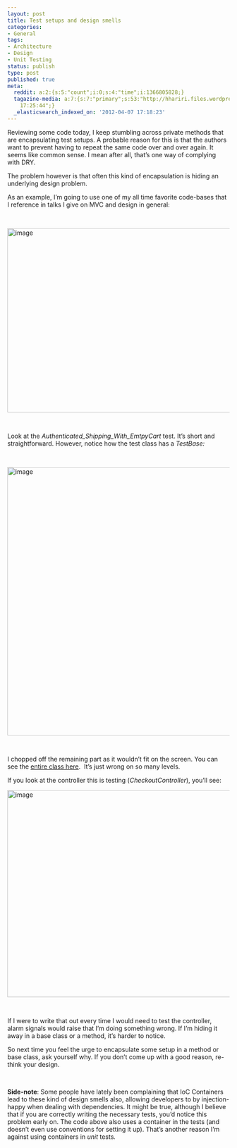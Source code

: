 ```yaml
---
layout: post
title: Test setups and design smells
categories:
- General
tags:
- Architecture
- Design
- Unit Testing
status: publish
type: post
published: true
meta:
  reddit: a:2:{s:5:"count";i:0;s:4:"time";i:1366805828;}
  tagazine-media: a:7:{s:7:"primary";s:53:"http://hhariri.files.wordpress.com/2012/04/image6.png";s:6:"images";a:6:{s:53:"http://hhariri.files.wordpress.com/2012/04/image5.png";a:6:{s:8:"file_url";s:53:"http://hhariri.files.wordpress.com/2012/04/image5.png";s:5:"width";s:3:"794";s:6:"height";s:3:"418";s:4:"type";s:5:"image";s:4:"area";s:6:"331892";s:9:"file_path";s:0:"";}s:59:"http://hhariri.files.wordpress.com/2012/04/image_thumb5.png";a:6:{s:8:"file_url";s:59:"http://hhariri.files.wordpress.com/2012/04/image_thumb5.png";s:5:"width";s:3:"794";s:6:"height";s:3:"418";s:4:"type";s:5:"image";s:4:"area";s:6:"331892";s:9:"file_path";s:0:"";}s:53:"http://hhariri.files.wordpress.com/2012/04/image6.png";a:6:{s:8:"file_url";s:53:"http://hhariri.files.wordpress.com/2012/04/image6.png";s:5:"width";s:3:"680";s:6:"height";s:3:"609";s:4:"type";s:5:"image";s:4:"area";s:6:"414120";s:9:"file_path";s:0:"";}s:59:"http://hhariri.files.wordpress.com/2012/04/image_thumb6.png";a:6:{s:8:"file_url";s:59:"http://hhariri.files.wordpress.com/2012/04/image_thumb6.png";s:5:"width";s:3:"680";s:6:"height";s:3:"609";s:4:"type";s:5:"image";s:4:"area";s:6:"414120";s:9:"file_path";s:0:"";}s:53:"http://hhariri.files.wordpress.com/2012/04/image4.png";a:6:{s:8:"file_url";s:53:"http://hhariri.files.wordpress.com/2012/04/image4.png";s:5:"width";s:3:"519";s:6:"height";s:3:"470";s:4:"type";s:5:"image";s:4:"area";s:6:"243930";s:9:"file_path";s:0:"";}s:59:"http://hhariri.files.wordpress.com/2012/04/image_thumb4.png";a:6:{s:8:"file_url";s:59:"http://hhariri.files.wordpress.com/2012/04/image_thumb4.png";s:5:"width";s:3:"519";s:6:"height";s:3:"470";s:4:"type";s:5:"image";s:4:"area";s:6:"243930";s:9:"file_path";s:0:"";}}s:6:"videos";a:0:{}s:11:"image_count";s:1:"6";s:6:"author";s:7:"5078411";s:7:"blog_id";s:8:"11677451";s:9:"mod_stamp";s:19:"2012-04-07
    17:25:44";}
  _elasticsearch_indexed_on: '2012-04-07 17:18:23'
---
```

<p>Reviewing some code today, I keep stumbling across private methods that are encapsulating test setups. A probable reason for this is that the authors want to prevent having to repeat the same code over and over again. It seems like common sense. I mean after all, that’s one way of complying with DRY.&nbsp; </p> <p>The problem however is that often this kind of encapsulation is hiding an underlying design problem.</p> <p>As an example, I’m going to use one of my all time favorite code-bases that I reference in talks I give on MVC and design in general:</p> <p>&nbsp;</p> <p><a href="http://hhariri.files.wordpress.com/2012/04/image5.png"><img style="background-image:none;border-bottom:0;border-left:0;padding-left:0;padding-right:0;display:inline;border-top:0;border-right:0;padding-top:0;" title="image" border="0" alt="image" src="http://hhariri.files.wordpress.com/2012/04/image_thumb5.png" width="794" height="418"></a></p> <p>&nbsp;</p> <p>Look at the <em>Authenticated_Shipping_With_EmtpyCart</em> test. It’s short and straightforward. However, notice how the test class has a <em>TestBase: </em></p> <p><em></em>&nbsp;</p> <p><a href="http://hhariri.files.wordpress.com/2012/04/image6.png"><img style="background-image:none;border-bottom:0;border-left:0;margin:0;padding-left:0;padding-right:0;display:inline;border-top:0;border-right:0;padding-top:0;" title="image" border="0" alt="image" src="http://hhariri.files.wordpress.com/2012/04/image_thumb6.png" width="680" height="609"></a></p> <p>&nbsp;</p> <p>I chopped off the remaining part as it wouldn’t fit on the screen. You can see the <a href="http://erpstore.codeplex.com/SourceControl/changeset/view/88814#1575530">entire class here</a>.&nbsp; It’s just wrong on so many levels.</p> <p>If you look at the controller this is testing (<em>CheckoutController</em>), you’ll see:</p> <p><a href="http://hhariri.files.wordpress.com/2012/04/image4.png"><img style="background-image:none;border-bottom:0;border-left:0;padding-left:0;padding-right:0;display:inline;border-top:0;border-right:0;padding-top:0;" title="image" border="0" alt="image" src="http://hhariri.files.wordpress.com/2012/04/image_thumb4.png" width="519" height="470"></a></p> <p>&nbsp;</p> <p>If I were to write that out every time I would need to test the controller, alarm signals would raise that I’m doing something wrong. If I’m hiding it away in a base class or a method, it’s harder to notice.&nbsp; </p> <p>So next time you feel the urge to encapsulate some setup in a method or base class, ask yourself why. If you don’t come up with a good reason, re-think your design. </p> <p>&nbsp;</p> <p><strong>Side-note</strong>: Some people have lately been complaining that IoC Containers lead to these kind of design smells also, allowing developers to by injection-happy when dealing with dependencies. It might be true, although I believe that if you are correctly writing the necessary tests, you’d notice this problem early on. The code above also uses a container in the tests (and doesn’t even use conventions for setting it up). That’s another reason I’m against using containers in <em>unit </em>tests<em>. </em></p>
